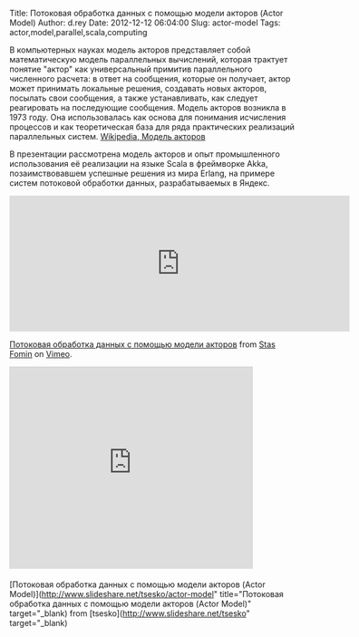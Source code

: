 Title: Потоковая обработка данных с помощью модели акторов (Actor Model)
Author: d.rey
Date: 2012-12-12 06:04:00
Slug: actor-model
Tags: actor,model,parallel,scala,computing

В компьютерных науках модель акторов представляет собой математическую модель параллельных вычислений, которая трактует понятие "актор" как универсальный примитив параллельного численного расчета: в ответ на сообщения, которые он получает, актор может принимать локальные решения, создавать новых акторов, посылать свои сообщения, а также устанавливать, как следует реагировать на последующие сообщения. Модель акторов возникла в 1973 году. Она использовалась как основа для понимания исчисления процессов и как теоретическая база для ряда практических реализаций параллельных систем. [Wikipedia, Модель акторов](http://ru.wikipedia.org/wiki/%D0%9C%D0%BE%D0%B4%D0%B5%D0%BB%D1%8C_%D0%B0%D0%BA%D1%82%D0%BE%D1%80%D0%BE%D0%B2)

В презентации рассмотрена модель акторов и опыт промышленного использования её реализации на языке Scala в фреймворке Akka, позаимствовавшем успешные решения из мира Erlang, на примере систем потоковой обработки данных, разрабатываемых в Яндекс.

<iframe src="http://player.vimeo.com/video/42271689?badge=0" width="600" height="240" frameborder="0" webkitAllowFullScreen mozallowfullscreen allowFullScreen></iframe> 

[Потоковая обработка данных с помощью модели акторов](http://vimeo.com/42271689) from [Stas Fomin](http://vimeo.com/belonesox) on [Vimeo](http://vimeo.com).

<iframe src="http://www.slideshare.net/slideshow/embed_code/12939373" width="427" height="356" frameborder="0" marginwidth="0" marginheight="0" scrolling="no" style="border:1px solid #CCC;border-width:1px 1px 0;margin-bottom:5px" allowfullscreen webkitallowfullscreen mozallowfullscreen> </iframe> 

[Потоковая обработка данных с помощью модели акторов (Actor Model)](http://www.slideshare.net/tsesko/actor-model" title="Потоковая обработка данных с помощью модели акторов (Actor Model)" target="_blank) from [tsesko](http://www.slideshare.net/tsesko" target="_blank)

